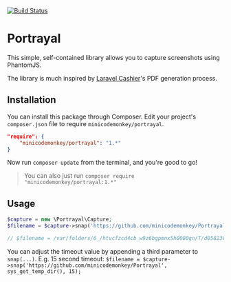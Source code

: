[![Build Status](https://travis-ci.org/MiniCodeMonkey/Portrayal.png?branch=master)](https://travis-ci.org/minicodemonkey/Portrayal)

# Portrayal

This simple, self-contained library allows you to capture screenshots using PhantomJS.

The library is much inspired by [Laravel Cashier](https://github.com/laravel/cashier)'s PDF generation process.

## Installation

You can install this package through Composer. Edit your project's `composer.json` file to require `minicodemonkey/portrayal`.

```json
"require": {
	"minicodemonkey/portrayal": "1.*"
}
```

Now run `composer update` from the terminal, and you're good to go!

> You can also just run `composer require "minicodemonkey/portrayal:1.*"`

## Usage
```php
$capture = new \Portrayal\Capture;
$filename = $capture->snap('https://github.com/minicodemonkey/Portrayal', sys_get_temp_dir());

// $filename = /var/folders/6_/htvcfzcd4cb_w9z6bgpmnx5h0000gn/T/d0582362c2ffbf50ee119e504bb64fdc6bba5abd.png
```

You can adjust the timeout value by appending a third parameter to `snap(...)`. E.g. 15 second timeout: `$filename = $capture->snap('https://github.com/minicodemonkey/Portrayal', sys_get_temp_dir(), 15);`
